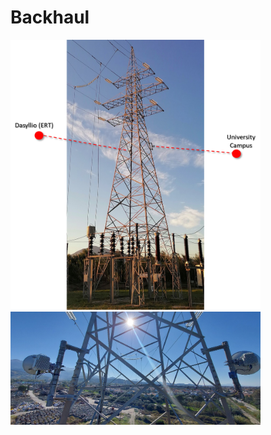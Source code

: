 <!-- TITLE: Backhaul -->
<!-- SUBTITLE: A quick summary of Backhaul -->

# Backhaul


<img src="/uploads/radio-equipment/pilaradmhe-01.png" width="400">
<img src="/uploads/radio-equipment/pilaradmhe-02.png" width="400">
